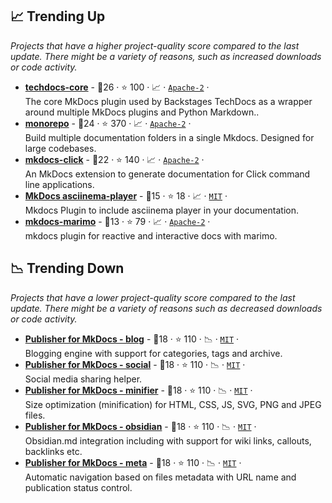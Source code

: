 ## 📈 Trending Up

_Projects that have a higher project-quality score compared to the last update. There might be a variety of reasons, such as increased downloads or code activity._

- <b><a href="https://github.com/backstage/mkdocs-techdocs-core">techdocs-core</a></b>  - 🥇26 ·  ⭐ 100 · 📈 · <code><a href="http://bit.ly/3nYMfla">Apache-2</a></code> · <code><img src="https://cdn.icon-icons.com/icons2/1465/PNG/32/701electricplug_100845.png" style="display:inline;" width="13" height="13"></code><br>The core MkDocs plugin used by Backstages TechDocs as a wrapper around multiple MkDocs plugins and Python Markdown..
- <b><a href="https://github.com/backstage/mkdocs-monorepo-plugin">monorepo</a></b>  - 🥇24 ·  ⭐ 370 · 📈 · <code><a href="http://bit.ly/3nYMfla">Apache-2</a></code> · <code><img src="https://cdn.icon-icons.com/icons2/1465/PNG/32/701electricplug_100845.png" style="display:inline;" width="13" height="13"></code><br>Build multiple documentation folders in a single Mkdocs. Designed for large codebases.
- <b><a href="https://github.com/mkdocs/mkdocs-click">mkdocs-click</a></b>  - 🥇22 ·  ⭐ 140 · 📈 · <code><a href="http://bit.ly/3nYMfla">Apache-2</a></code> · <code><img src="https://cdn.icon-icons.com/icons2/1459/PNG/32/2799201-jigsaw-processing_99781.png" style="display:inline;" width="13" height="13"></code><br>An MkDocs extension to generate documentation for Click command line applications.
- <b><a href="https://github.com/pa-decarvalho/mkdocs-asciinema-player">MkDocs asciinema-player</a></b>  - 🥈15 ·  ⭐ 18 · 📈 · <code><a href="http://bit.ly/34MBwT8">MIT</a></code> · <code><img src="https://cdn.icon-icons.com/icons2/1465/PNG/32/701electricplug_100845.png" style="display:inline;" width="13" height="13"></code><br>Mkdocs Plugin to include asciinema player in your documentation.
- <b><a href="https://github.com/marimo-team/mkdocs-marimo">mkdocs-marimo</a></b>  - 🥈13 ·  ⭐ 79 · 📈 · <code><a href="http://bit.ly/3nYMfla">Apache-2</a></code> · <code><img src="https://cdn.icon-icons.com/icons2/1465/PNG/32/701electricplug_100845.png" style="display:inline;" width="13" height="13"></code><br>mkdocs plugin for reactive and interactive docs with marimo.

## 📉 Trending Down

_Projects that have a lower project-quality score compared to the last update. There might be a variety of reasons such as decreased downloads or code activity._

- <b><a href="https://github.com/mkdocs-publisher/mkdocs-publisher">Publisher for MkDocs - blog</a></b>  - 🥈18 ·  ⭐ 110 · 📉 · <code><a href="http://bit.ly/34MBwT8">MIT</a></code> · <code><img src="https://cdn.icon-icons.com/icons2/1465/PNG/32/701electricplug_100845.png" style="display:inline;" width="13" height="13"></code><br>Blogging engine with support for categories, tags and archive.
- <b><a href="https://github.com/mkdocs-publisher/mkdocs-publisher">Publisher for MkDocs - social</a></b>  - 🥈18 ·  ⭐ 110 · 📉 · <code><a href="http://bit.ly/34MBwT8">MIT</a></code> · <code><img src="https://cdn.icon-icons.com/icons2/1465/PNG/32/701electricplug_100845.png" style="display:inline;" width="13" height="13"></code><br>Social media sharing helper.
- <b><a href="https://github.com/mkdocs-publisher/mkdocs-publisher">Publisher for MkDocs - minifier</a></b>  - 🥈18 ·  ⭐ 110 · 📉 · <code><a href="http://bit.ly/34MBwT8">MIT</a></code> · <code><img src="https://cdn.icon-icons.com/icons2/1465/PNG/32/701electricplug_100845.png" style="display:inline;" width="13" height="13"></code><br>Size optimization (minification) for HTML, CSS, JS, SVG, PNG and JPEG files.
- <b><a href="https://github.com/mkdocs-publisher/mkdocs-publisher">Publisher for MkDocs - obsidian</a></b>  - 🥈18 ·  ⭐ 110 · 📉 · <code><a href="http://bit.ly/34MBwT8">MIT</a></code> · <code><img src="https://cdn.icon-icons.com/icons2/1465/PNG/32/701electricplug_100845.png" style="display:inline;" width="13" height="13"></code><br>Obsidian.md integration including with support for wiki links, callouts, backlinks etc.
- <b><a href="https://github.com/mkdocs-publisher/mkdocs-publisher">Publisher for MkDocs - meta</a></b>  - 🥈18 ·  ⭐ 110 · 📉 · <code><a href="http://bit.ly/34MBwT8">MIT</a></code> · <code><img src="https://cdn.icon-icons.com/icons2/1465/PNG/32/701electricplug_100845.png" style="display:inline;" width="13" height="13"></code><br>Automatic navigation based on files metadata with URL name and publication status control.

